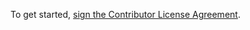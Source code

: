 To get started, <a href="https://www.clahub.com/agreements/Civcraft/CivChat">sign the Contributor License Agreement</a>.
